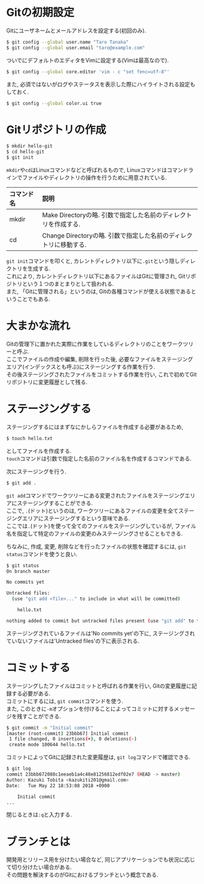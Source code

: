 # Gitの初期設定
Gitにユーザネームとメールアドレスを設定する(初回のみ).

```bash
$ git config --global user.name "Taro Tanaka"
$ git config --global user.email "taro@example.com"
```

ついでにデフォルトのエディタをVimに設定する(Vimは最高なので).

```bash
$ git config --global core.editor 'vim - c "set fenc=utf-8"'
```

また, 必須ではないがログやステータスを表示した際にハイライトされる設定もしておく.

```bash
$ git config --global color.ui true
```

# Gitリポジトリの作成

```bash
$ mkdir hello-git
$ cd hello-git
$ git init
```

`mkdir`や`cd`はLinuxコマンドなどと呼ばれるもので, Linuxコマンドはコマンドラインでファイルやディレクトリの操作を行うために用意されている.

|コマンド名|説明|
|:--|:--|
|mkdir|Make Directoryの略. 引数で指定した名前のディレクトリを作成する.|
|cd|Change Directoryの略. 引数で指定した名前のディレクトリに移動する.|

`git init`コマンドを叩くと, カレントディレクトリ以下に`.git`という隠しディレクトリを生成する.  
これにより, カレントディレクトリ以下にあるファイルはGitに管理され, Gitリポジトリという１つのまとまりとして扱われる.  
また, 「Gitに管理される」というのは, Gitの各種コマンドが使える状態であるということでもある.

# 大まかな流れ

<!-- 図 -->

Gitの管理下に置かれた実際に作業をしているディレクトリのことをワークツリーと呼ぶ.  
ここでファイルの作成や編集, 削除を行った後, 必要なファイルをステージングエリア(インデックスとも呼ぶ)にステージングする作業を行う.  
その後ステージングされたファイルをコミットする作業を行い, これで初めてGitリポジトリに変更履歴として残る.

# ステージングする

<!-- 図 -->

ステージングするにはまずなにかしらファイルを作成する必要があるため,

```bash
$ touch hello.txt
```

としてファイルを作成する.  
`touch`コマンドは引数で指定した名前のファイル名を作成するコマンドである.  

次にステージングを行う.  

```bash
$ git add .
```

`git add`コマンドでワークツリーにある変更されたファイルをステージングエリアにステージングすることができる.  
ここで, `.`(ドット)というのは, ワークツリーにあるファイルの変更を全てステージングエリアにステージングするという意味である.  
ここでは`.`(ドット)を使って全てのファイルをステージングしているが, ファイル名を指定して特定のファイルの変更のみステージングさせることもできる.

ちなみに, 作成, 変更, 削除などを行ったファイルの状態を確認するには, `git status`コマンドを使うと良い.

```bash
$ git status
On branch master

No commits yet

Untracked files:
  (use "git add <file>..." to include in what will be committed)

	hello.txt

nothing added to commit but untracked files present (use "git add" to track)
```

ステージングされているファイルは'No commits yet'の下に, ステージングされていないファイルは'Untracked files'の下に表示される.

# コミットする

<!-- 図 -->

ステージングしたファイルはコミットと呼ばれる作業を行い, Gitの変更履歴に記録する必要がある.  
コミットにするには, `git commit`コマンドを使う.  
また, このときに`-m`オプションを付けることによってコミットに対するメッセージを残すことができる.

```bash
$ git commit -m "Initial commit"
[master (root-commit) 23bbb67] Initial commit
 1 file changed, 0 insertions(+), 0 deletions(-)
 create mode 100644 hello.txt
```

コミットによってGitに記録された変更履歴は, `git log`コマンドで確認できる.

```bash
$ git log
commit 23bbb672088c1eeaeb1a4c48e81256812edf02e7 (HEAD -> master)
Author: Kazuki Tobita <kazukiti201@gmail.com>
Date:   Tue May 22 18:53:08 2018 +0900

    Initial commit
...
```

閉じるときは`:q`と入力する.

# ブランチとは
開発用とリリース用を分けたい場合など, 同じアプリケーションでも状況に応じて切り分けたい場合がある.  
その問題を解決するのがGitにおけるブランチという概念である.  

<!-- 図 -->
